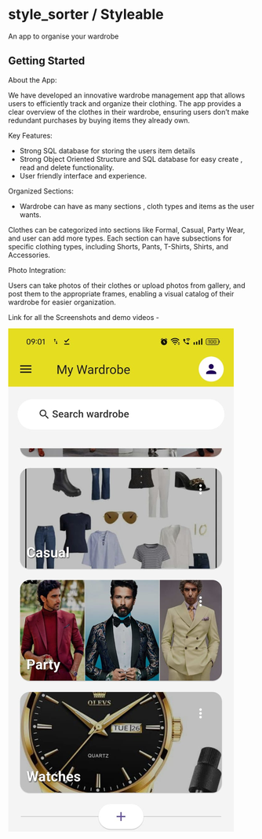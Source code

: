 # style_sorter / Styleable

An app to organise your wardrobe

## Getting Started

About the App:

We have developed an innovative wardrobe management app that allows users to efficiently track and organize their clothing. The app provides a clear overview of the clothes in their wardrobe, ensuring users don’t make redundant purchases by buying items they already own.

Key Features:
- Strong SQL database for storing the users item details
- Strong Object Oriented Structure and SQL database for easy create , read and delete functionality.
- User friendly interface and experience.

Organized Sections:
- Wardrobe can have as many sections , cloth types and items as the user wants.

Clothes can be categorized into sections like Formal, Casual, Party Wear, and user can add more types.
Each section can have subsections for specific clothing types, including Shorts, Pants, T-Shirts, Shirts, and Accessories.


Photo Integration:

Users can take photos of their clothes or upload photos from gallery, and post them to the appropriate frames, enabling a visual catalog of their wardrobe for easier organization.


Link for all the Screenshots and demo videos -  [](https://drive.google.com/drive/folders/119zttMtrbcW2E3LfzIPa-ImsME9GaKY6?usp=drive_link)

![Alt text](https://github.com/Siuumanth/Bit-n-Build-20204/blob/main/ReadmePics/sections.jpeg)





